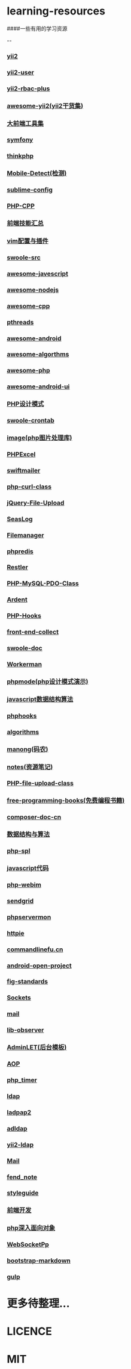 # learning-resources

####一些有用的学习资源

--

### [yii2](https://github.com/yiisoft/yii2.git)

### [yii2-user](https://github.com/dektrium/yii2-user.git)

### [yii2-rbac-plus](https://github.com/johnitvn/yii2-rbac-plus.git)

### [awesome-yii2(yii2干货集)](https://github.com/forecho/awesome-yii2.git)

### [大前端工具集](https://github.com/nieweidong/fetool.git)

### [symfony](https://github.com/symfony)

### [thinkphp](https://github.com/liu21st/thinkphp.git)

### [Mobile-Detect(检测)](https://github.com/serbanghita/Mobile-Detect.git)

### [sublime-config](https://github.com/happypeter/sublime-config.git)

### [PHP-CPP](https://github.com/CopernicaMarketingSoftware/PHP-CPP.git)

### [前端技能汇总](https://github.com/JacksonTian/fks.git)

### [vim配置与插件](https://github.com/ma6174/vim.git)

### [swoole-src](https://github.com/swoole/swoole-src.git)

### [awesome-javescript](https://github.com/sorrycc/awesome-javascript.git)

### [awesome-nodejs](https://github.com/sindresorhus/awesome-nodejs.git)

### [awesome-cpp](https://github.com/fffaraz/awesome-cpp.git)

### [pthreads](https://github.com/krakjoe/pthreads.git)

### [awesome-android](https://github.com/snowdream/awesome-android.git)

### [awesome-algorthms](https://github.com/tayllan/awesome-algorithms.git)

### [awesome-php](https://github.com/ziadoz/awesome-php.git)

### [awesome-android-ui](https://github.com/wasabeef/awesome-android-ui.git)

### [PHP设计模式](https://github.com/domnikl/DesignPatternsPHP.git)

### [swoole-crontab](https://github.com/osgochina/swoole-crontab.git)

### [image(php图片处理库)](https://github.com/Intervention/image.git)

### [PHPExcel](https://github.com/PHPOffice/PHPExcel.git)

### [swiftmailer](https://github.com/swiftmailer/swiftmailer.git)

### [php-curl-class](https://github.com/php-curl-class/php-curl-class.git)

### [jQuery-File-Upload](https://github.com/blueimp/jQuery-File-Upload.git)

### [SeasLog](https://github.com/Neeke/SeasLog.git)

### [Filemanager](https://github.com/simogeo/Filemanager.git)

### [phpredis](https://github.com/phpredis/phpredis.git)

### [Restler](https://github.com/Luracast/Restler.git)

### [PHP-MySQL-PDO-Class](https://github.com/indieteq/PHP-MySQL-PDO-Database-Class.git)

### [Ardent](https://github.com/morrisonlevi/Ardent.git)

### [PHP-Hooks](https://github.com/bainternet/PHP-Hooks.git)

### [front-end-collect](https://github.com/hjzheng/front-end-collect.git)

### [swoole-doc](https://github.com/LinkedDestiny/swoole-doc.git)

### [Workerman](https://github.com/PHPNuts/Workerman.git)

### [phpmode(php设计模式演示)](https://github.com/refine1017/phpmode.git)

### [javascript数据结构算法](https://github.com/JsAaron/Data-Structures-And-Algorithms.git)

### [phphooks](https://github.com/ryanhs/hook.git)

### [algorithms](https://github.com/xtaci/algorithms.git)

### [manong(码农)](https://github.com/nemoTyrant/manong.git)

### [notes(资源笔记)](https://github.com/huanghua581/notes.git)

### [PHP-file-upload-class](https://github.com/aivis/PHP-file-upload-class.git)

### [free-programming-books(免费编程书籍)](https://github.com/justjavac/free-programming-books-zh_CN.git)

### [composer-doc-cn](https://github.com/5-say/composer-doc-cn.git)

### [数据结构与算法](https://github.com/wangkuiwu/datastructs_and_algorithm.git)

### [php-spl](https://github.com/cballou/PHP-SPL-Iterator-Interface-Examples.git)

### [javascript代码](https://github.com/arthinking/Javascript.git)

### [php-webim](https://github.com/matyhtf/php-webim.git)

### [sendgrid](https://github.com/sendgrid/sendgrid-php.git)

### [phpservermon](https://github.com/phpservermon/phpservermon.git)

### [httpie](https://github.com/jkbrzt/httpie.git)

### [commandlinefu.cn](https://github.com/tg123/commandlinefu.cn.git)

### [android-open-project](https://github.com/Trinea/android-open-project.git)

### [fig-standards](https://github.com/php-fig/fig-standards.git)

### [Sockets](https://github.com/navarr/Sockets.git)

### [mail](https://github.com/zetacomponents/Mail.git)

### [lib-observer](https://github.com/kherge-abandoned/lib-observer.git)

### [AdminLET(后台模板)](https://github.com/almasaeed2010/AdminLTE.git)

### [AOP](https://github.com/dongnan/microAOP.git)

### [php_timer](https://github.com/sebastianbergmann/php-timer.git)

### [ldap](https://github.com/ccottet/ldap.git)

### [ladpap2](https://github.com/Adldap2/Adldap2.git)

### [adldap](https://github.com/adldap/adLDAP.git)

### [yii2-ldap](https://github.com/edvler/yii2-adldap-module.git)

### [Mail](https://github.com/zetacomponents/Mail.git)

### [fend_note](https://github.com/li-xinyang/FEND_Note.git)

### [styleguide](https://github.com/fex-team/styleguide.git)

### [前端开发](https://github.com/imweb/FKB.git)

### [php深入面向对象](https://github.com/mzkmzk/Read/blob/master/shen_ru_php_mian_xiang_dui_xiang_3001_mo_shi_yu_sh.md)

### [WebSocketPp](https://github.com/zaphoyd/websocketpp.git)

### [bootstrap-markdown](https://github.com/toopay/bootstrap-markdown.git)

### [gulp](https://github.com/gulpjs/gulp.git)

# 更多待整理...

# LICENCE

# MIT
